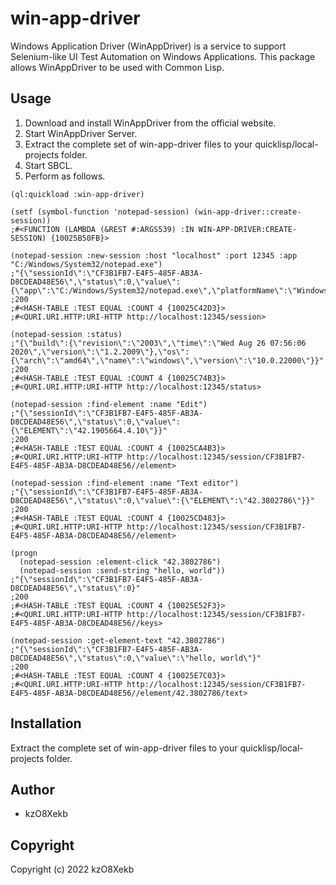 # win-app-driver

Windows Application Driver (WinAppDriver) is a service to support Selenium-like UI Test Automation on Windows Applications. This package allows WinAppDriver to be used with Common Lisp.

## Usage
1. Download and install WinAppDriver from the official website.
1. Start WinAppDriver Server.
1. Extract the complete set of win-app-driver files to your quicklisp/local-projects folder.
1. Start SBCL.
1. Perform as follows.
```common-lisp
(ql:quickload :win-app-driver)

(setf (symbol-function 'notepad-session) (win-app-driver::create-session))
;#<FUNCTION (LAMBDA (&REST #:ARGS539) :IN WIN-APP-DRIVER:CREATE-SESSION) {10025B50FB}>

(notepad-session :new-session :host "localhost" :port 12345 :app "C:/Windows/System32/notepad.exe")
;"{\"sessionId\":\"CF3B1FB7-E4F5-485F-AB3A-D8CDEAD48E56\",\"status\":0,\"value\":{\"app\":\"C:/Windows/System32/notepad.exe\",\"platformName\":\"Windows\"}}"
;200
;#<HASH-TABLE :TEST EQUAL :COUNT 4 {10025C42D3}>
;#<QURI.URI.HTTP:URI-HTTP http://localhost:12345/session>

(notepad-session :status)
;"{\"build\":{\"revision\":\"2003\",\"time\":\"Wed Aug 26 07:56:06 2020\",\"version\":\"1.2.2009\"},\"os\":{\"arch\":\"amd64\",\"name\":\"windows\",\"version\":\"10.0.22000\"}}"
;200
;#<HASH-TABLE :TEST EQUAL :COUNT 4 {10025C74B3}>
;#<QURI.URI.HTTP:URI-HTTP http://localhost:12345/status>

(notepad-session :find-element :name "Edit")
;"{\"sessionId\":\"CF3B1FB7-E4F5-485F-AB3A-D8CDEAD48E56\",\"status\":0,\"value\":{\"ELEMENT\":\"42.1905664.4.10\"}}"
;200
;#<HASH-TABLE :TEST EQUAL :COUNT 4 {10025CA4B3}>
;#<QURI.URI.HTTP:URI-HTTP http://localhost:12345/session/CF3B1FB7-E4F5-485F-AB3A-D8CDEAD48E56//element>

(notepad-session :find-element :name "Text editor")
;"{\"sessionId\":\"CF3B1FB7-E4F5-485F-AB3A-D8CDEAD48E56\",\"status\":0,\"value\":{\"ELEMENT\":\"42.3802786\"}}"
;200
;#<HASH-TABLE :TEST EQUAL :COUNT 4 {10025CD483}>
;#<QURI.URI.HTTP:URI-HTTP http://localhost:12345/session/CF3B1FB7-E4F5-485F-AB3A-D8CDEAD48E56//element>

(progn
  (notepad-session :element-click "42.3802786")
  (notepad-session :send-string "hello, world"))
;"{\"sessionId\":\"CF3B1FB7-E4F5-485F-AB3A-D8CDEAD48E56\",\"status\":0}"
;200
;#<HASH-TABLE :TEST EQUAL :COUNT 4 {10025E52F3}>
;#<QURI.URI.HTTP:URI-HTTP http://localhost:12345/session/CF3B1FB7-E4F5-485F-AB3A-D8CDEAD48E56//keys>

(notepad-session :get-element-text "42.3802786")
;"{\"sessionId\":\"CF3B1FB7-E4F5-485F-AB3A-D8CDEAD48E56\",\"status\":0,\"value\":\"hello, world\"}"
;200
;#<HASH-TABLE :TEST EQUAL :COUNT 4 {10025E7C03}>
;#<QURI.URI.HTTP:URI-HTTP http://localhost:12345/session/CF3B1FB7-E4F5-485F-AB3A-D8CDEAD48E56//element/42.3802786/text>
```
## Installation

Extract the complete set of win-app-driver files to your quicklisp/local-projects folder.

## Author

* kzO8Xekb

## Copyright

Copyright (c) 2022 kzO8Xekb

